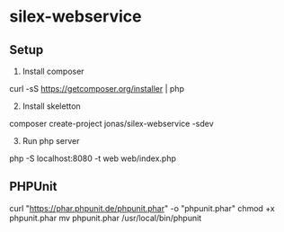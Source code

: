 silex-webservice
================

Setup
----------------

1. Install composer

curl -sS https://getcomposer.org/installer | php

2. Install skeletton

composer create-project jonas/silex-webservice -sdev

3. Run php server

php -S localhost:8080 -t web web/index.php



PHPUnit
----------------

curl "https://phar.phpunit.de/phpunit.phar" -o "phpunit.phar"
chmod +x phpunit.phar
mv phpunit.phar /usr/local/bin/phpunit
